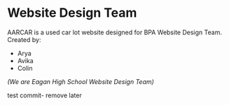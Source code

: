 # Website Design Team

AARCAR is a used car lot website designed for BPA Website Design Team. Created by:

- Arya
- Avika
- Colin

_(We are Eagan High School Website Design Team)_

test commit- remove later
